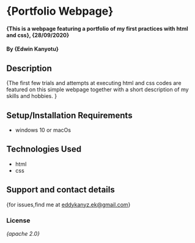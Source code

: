  # {Portfolio Webpage}
#### {This is a webpage featuring a portfolio of my first practices with html and css}, {28/09/2020}
#### By **{Edwin Kanyotu}**
## Description
{The first few trials and attempts at executing html and css codes are featured on this simple webpage together with a short description of my skills and hobbies. }
## Setup/Installation Requirements
* windows 10 or macOs

## Technologies Used
 * html
 * css
## Support and contact details
{for issues,find me at eddykanyz.ek@gmail.com}
### License
*{apache 2.0}*
